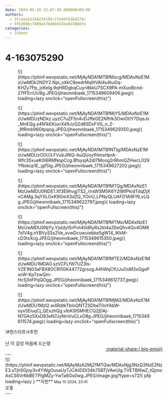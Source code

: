 ```yaml
---
date: 2024-05-10 23:07:49.806000+09:00
authors:
  - 3fcda2e2140234195c1fed4f62bd176c
  - 5fb309bc7489a576484431ba8338807e
categories:
  - Jiheon
---
```


# 4-163075290

<div class="post-container" markdown="1">
<div class="content-container md-sidebar__scrollwrap" markdown="1">


<figure markdown="1">
![](https://phinf.wevpstatic.net/MjAyNDA1MTBfMzcg/MDAxNzE1MzUwMDk2NDY2.Npi_oXkC9eedrMqlItVAI4s4Iui0q-KHZy7Pp_jxKeIg.9qHRDgbqCuyn8kkU7SCX9PA-mXuoBcnd-27fFErrUU8g.JPEG/jiheonnibaek_1715349609406.jpeg){ loading=lazy onclick="openFullscreen(this)"}
</figure>

<figure markdown="1">
![](https://phinf.wevpstatic.net/MjAyNDA1MTBfMjY5/MDAxNzE1MzUwMDUzNDkz.uyzC7uZF5n4vDJffeGE2NfHk3OwiOtlY7DqeJx_MnEQg.a4N1kEKsxrX49JzQ2d8SDxFVG_n_2-_9fRmb96Gtpqog.JPEG/jiheonnibaek_1715349629350.jpeg){ loading=lazy onclick="openFullscreen(this)"}
</figure>

<figure markdown="1">
![](https://phinf.wevpstatic.net/MjAyNDA1MTBfNTIg/MDAxNzE1MzUwMDUzODU3.FVubJfKQ-AuQUoyfHmsHprA-Wfc35xueK0l6RMNopCcg.BfsysjA2dI7Moog2rRhmQZHwcL029YNokcp1E_jgf5Ig.JPEG/jiheonnibaek_1715349627202.jpeg){ loading=lazy onclick="openFullscreen(this)"}
</figure>

<figure markdown="1">
![](https://phinf.wevpstatic.net/MjAyNDA1MTBfMTQg/MDAxNzE1MzUwMDU0NDE1.Xf3E9hvgjTS2_rirsWSM5K6Y2l9tfPkidTdqDjXnCAMg.3qYXLOxK9GmX3dZQ_YOirU_LPNyQLUAFD1A9Ff9_vLQg.JPEG/jiheonnibaek_1715349622797.jpeg){ loading=lazy onclick="openFullscreen(this)"}
</figure>

<figure markdown="1">
![](https://phinf.wevpstatic.net/MjAyNDA1MTBfMTMx/MDAxNzE1MzUwMDU0NjYy.YjsIdyt5rPvIi40dRyRs2kt4aZ6eQhv4Qv4OM87sfV4g.nYBVyS5s2Ve_xvwDcuwuiebke5gW14_lKkM-cD3tsXcg.JPEG/jiheonnibaek_1715349615350.jpeg){ loading=lazy onclick="openFullscreen(this)"}
</figure>

<figure markdown="1">
![](https://phinf.wevpstatic.net/MjAyNDA1MTBfMTE2/MDAxNzE1MzUwMDU1MDA0.szVCFLfW7UZ3ls-VZE1N03aFBX8OCRI1GK44772grsog.A4hWqCfUJuOsM3xGgePxcW-Kp7zwQm-Hc1j3nFPqQOgg.JPEG/jiheonnibaek_1715349612737.jpeg){ loading=lazy onclick="openFullscreen(this)"}
</figure>

<figure markdown="1">
![](https://phinf.wevpstatic.net/MjAyNDA1MTBfMjM2/MDAxNzE1MzUwMDU1MzI2.w4RdtkTbIoQNTZSDbeT0oYAbW-oyx5EiuqCj_QExzhQg.vIbKI9SMHECQ2jDAj-N7GAz5XxD83eN7JyNmVuCLxO8g.JPEG/jiheonnibaek_1715349611574.jpeg){ loading=lazy onclick="openFullscreen(this)"}
</figure>
\#헌스타프사추천<br> <br>난 이 감성 마음에 드는뎅

</div>
</div>

<div style="text-align: right;" markdown="1">
<a href="https://weverse.io/fromis9/fanpost/4-163075290" style="text-align: right;">:material-share:{.big-emoji}</a>
</div>
---

<div class="comments-container md-sidebar__scrollwrap" markdown="1">
<div class="comment" markdown="1">
<div class='id-container' markdown="1">
![](https://phinf.wevpstatic.net/MjAyMzA2MjZfMTQw/MDAxNjg3NzQ3NzE2NzE3.sTjhSGjoy3v4YWgOusaUyTJCAiIDDI34b7SBTjVAeUIg.TVETBI6wZ_tQjmoAsCS6Vr6bBETPlgMZy-YwTa6Gs0wg.JPEG/image.jpg?type=s72){ pfp loading=lazy }
**<span class="artist">지헌</span>** <small>May 10 2024, 23:41</small><br>
</div>
<div class='comment-body' markdown="1">
오홍
</div>
</div>
</div>
---
